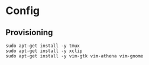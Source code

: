 # Config

## Provisioning

```
sudo apt-get install -y tmux
sudo apt-get install -y xclip 
sudo apt-get install -y vim-gtk vim-athena vim-gnome
```
